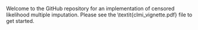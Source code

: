 Welcome to the GitHub repository for an implementation of censored likelihood multiple imputation. Please see the \textit{clmi_vignette.pdf} file to get started.
